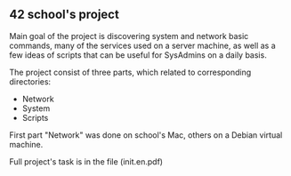 ## 42 school's project

Main goal of the project is discovering system and network basic commands, many of the services used on a server machine, as well as a few ideas of scripts that can be useful for SysAdmins on a daily basis.

The project consist of three parts, which related to corresponding directories:

- Network
- System
- Scripts

First part "Network" was done on school's Mac, others on a Debian virtual machine.

Full project's task is in the file (init.en.pdf)
